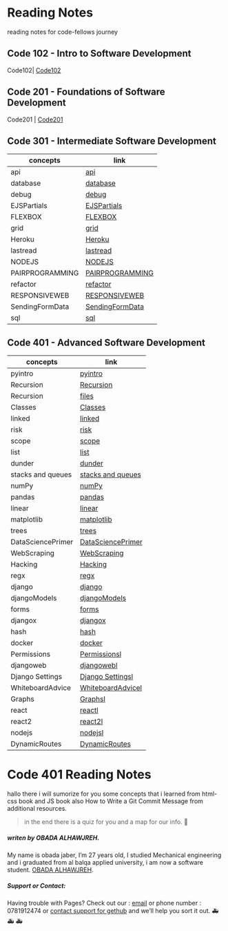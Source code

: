 # Reading Notes
reading notes for code-fellows journey
## Code 102 - Intro to Software Development

Code102| [Code102](https://github.com/Obada-gh/Code102-reading-notes)

## Code 201 - Foundations of Software Development

Code201 | [Code201](https://github.com/Obada-gh/reading-notes-201)

## Code 301 - Intermediate Software Development

concepts | link
------------ | -------------
 api |[api](https://obada-gh.github.io/reading-notes/301/api)
 database| [database](https://obada-gh.github.io/reading-notes/301/database)
 debug |[debug](https://obada-gh.github.io/reading-notes/301/debug)
 EJSPartials| [EJSPartials](https://obada-gh.github.io/reading-notes/301/EJSPartials)
 FLEXBOX| [FLEXBOX](https://obada-gh.github.io/reading-notes/301/FLEXBOX)
 grid| [grid](https://obada-gh.github.io/reading-notes/301/grid)
 Heroku| [Heroku](https://obada-gh.github.io/reading-notes/301/Heroku)
 lastread| [lastread](https://obada-gh.github.io/reading-notes/301/lastread)
 NODEJS| [NODEJS](https://obada-gh.github.io/reading-notes/301/NODEJS)
 PAIRPROGRAMMING| [PAIRPROGRAMMING](https://obada-gh.github.io/reading-notes/301/PAIRPROGRAMMING)
 refactor| [refactor](https://obada-gh.github.io/reading-notes/301/refactor)
 RESPONSIVEWEB| [RESPONSIVEWEB](https://obada-gh.github.io/reading-notes/301/RESPONSIVEWEB)
 SendingFormData| [SendingFormData](https://obada-gh.github.io/reading-notes/301/SendingFormData)
 sql| [sql](https://obada-gh.github.io/reading-notes/301/sql)

 

## Code 401 - Advanced Software Development

concepts | link
------------ | -------------
pyintro |[pyintro](https://obada-gh.github.io/reading-notes/401/pyintro)
Recursion |[Recursion](https://obada-gh.github.io/reading-notes/401/Recursion)
Recursion |[files](https://obada-gh.github.io/reading-notes/401/files/)
Classes |[Classes](https://obada-gh.github.io/reading-notes/401/Classes)
linked |[linked](https://obada-gh.github.io/reading-notes/401/linked)
risk |[risk](https://obada-gh.github.io/reading-notes/401/risk)
scope |[scope](https://obada-gh.github.io/reading-notes/401/scope)
list |[list](https://obada-gh.github.io/reading-notes/401/list)
dunder |[dunder](https://obada-gh.github.io/reading-notes/401/dunder)
stacks and queues |[stacks and queues](https://obada-gh.github.io/reading-notes/401/stack)
numPy |[numPy](https://obada-gh.github.io/reading-notes/401/numpy)
pandas |[pandas](https://obada-gh.github.io/reading-notes/401/pandas)
linear |[linear](https://obada-gh.github.io/reading-notes/401/linear)
matplotlib |[matplotlib](https://obada-gh.github.io/reading-notes/401/matplotlib)
trees |[trees](https://obada-gh.github.io/reading-notes/401/trees)
DataSciencePrimer |[DataSciencePrimer](https://obada-gh.github.io/reading-notes/401/DataSciencePrimer)
WebScraping |[WebScraping](https://obada-gh.github.io/reading-notes/401/WebScraping)
Hacking |[Hacking](https://obada-gh.github.io/reading-notes/401/Hacking)
regx |[regx](https://obada-gh.github.io/reading-notes/401/regx)
django |[django](https://obada-gh.github.io/reading-notes/401/django)
djangoModels |[djangoModels](https://obada-gh.github.io/reading-notes/401/djangoModels)
forms |[forms](https://obada-gh.github.io/reading-notes/401/forms)
djangox |[djangox](https://obada-gh.github.io/reading-notes/401/djangox)
hash |[hash](https://obada-gh.github.io/reading-notes/401/hash)
docker |[docker](https://obada-gh.github.io/reading-notes/401/docker)
Permissions |[Permissionsl](https://obada-gh.github.io/reading-notes/401/Permissions)
djangoweb |[djangowebl](https://obada-gh.github.io/reading-notes/401/djangoweb)
Django Settings |[Django Settingsl](https://obada-gh.github.io/reading-notes/401/DjangoSettings)
WhiteboardAdvice |[WhiteboardAdvicel](https://obada-gh.github.io/reading-notes/401/WhiteboardAdvice)
Graphs |[Graphsl](https://obada-gh.github.io/reading-notes/401/Graphs)
react |[reactl](https://obada-gh.github.io/reading-notes/401/react)
react2 |[react2l](https://obada-gh.github.io/reading-notes/401/react2)
nodejs |[nodejsl](https://obada-gh.github.io/reading-notes/401/nodejs)
DynamicRoutes |[DynamicRoutes](https://obada-gh.github.io/reading-notes/401/DynamicRoutes)
   

   






# Code 401 Reading Notes
hallo there i will sumorize for you some concepts that i learned from html-css book and JS book also How to Write a Git Commit Message from additional resources.
>in the end there is a quiz for you and a map for our info. &#128175;








##### *writen by OBADA ALHAWJREH.*

My name is obada jaber, I’m 27 years old, I studied Mechanical engineering and i graduated from al balqa applied university, i am now a software student. [OBADA ALHAWJREH](https://github.com/Obada-gh). 

##### *Support or Contact:*

Having trouble with Pages? Check out our : [email](obada7jaber7@gmail.com) or phone number : 0781912474 or [contact support for gethub](https://support.github.com/contact) and we’ll help you sort it out. &#x1F691; &#x1F691; &#x1F691;
